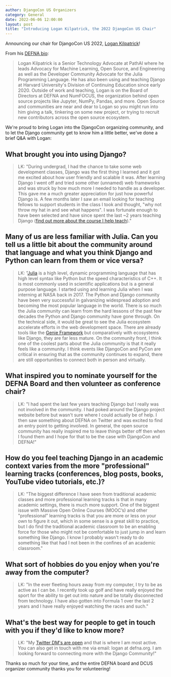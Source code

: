 ```yaml
---
author: DjangoCon US Organizers
category: General
date: 2022-06-06 12:00:00
layout: post
title: "Introducing Logan Kilpatrick, the 2022 DjangoCon US Chair"
---
```


Announcing our chair for DjangoCon US 2022, [Logan Kilpatrick](https://twitter.com/OfficialLoganK)!

From his [DEFNA bio](https://www.defna.org/about/):
> Logan Kilpatrick is a Senior Technology Advocate at PathAI where he leads Advocacy for Machine Learning, Open Source, and Engineering as well as the Developer Community Advocate for the Julia Programming Language. He has also been using and teaching Django at Harvard University's Division of Continuing Education since early 2020. Outside of work and teaching, Logan is on the Board of Directors at DEFNA and NumFOCUS, the organization behind open source projects like Jupyter, NumPy, Pandas, and more. Open Source and communities are near and dear to Logan so you might run into him giving a talk, tinkering on some new project, or trying to recruit new contributors across the open source ecosystem.

We're proud to bring Logan into the DjangoCon organizing community, and to let the Django community get to know him a little better, we've done a brief Q&A with Logan:

## What brought you into using Django?

> LK: "During undergrad, I had the chance to take some web development classes, Django was the first thing I learned and it got me excited about how user friendly and scalable it was. After learning Django I went off and tried some other (unnamed) web frameworks and was struck by how much more I needed to handle as a developer. This gave me a much greater appreciation for just how powerful Django is. A few months later I saw an email looking for teaching fellows to support students in the class I took and thought, "why not throw my hat in and see what happens". I was fortunate enough to have been selected and have since spent the last ~2 years teaching Django ([find out more about the course I help teach](https://cs50.harvard.edu/summer/web/2022/))."

## Many of us are less familiar with Julia. Can you tell us a little bit about the community around that language and what you think Django and Python can learn from them or vice versa?

> LK: "[Julia](https://julialang.org) is a high level, dynamic programming language that has high level syntax like Python but the speed characteristics of C++. It is most commonly used in scientific applications but is a general purpose language. I started using and learning Julia when I was interning at NASA back in 2017. The Python and Django community have been very successful in galvanizing widespread adoption and becoming the most popular language in the world. There is so much the Julia community can learn from the hard lessons of the past few decades the Python and Django community have gone through. On the technical side, it would be great to see the Julia ecosystem accelerate efforts in the web development space. There are already tools like the [Genie Framework](https://genieframework.com) but comparatively with ecosystems like Django, they are far less mature. On the community front, I think one of the coolest parts about the Julia community is that it really feels like a community. I think events like DjangoCon and PyCon are critical in ensuring that as the community continues to expand, there are still opportunities to connect both in person and virtually. 

## What inspired you to nominate yourself for the DEFNA Board and then volunteer as conference chair?

> LK: "I had spent the last few years teaching Django but I really was not involved in the community. I had poked around the Django project website before but wasn't sure where I could actually be of help. I then saw something about DEFNA on Twitter and was excited to find an entry point to getting involved. In general, the open source community has really inspired me to leave things better off then when I found them and I hope for that to be the case with DjangoCon and DEFNA!"

## How do you feel teaching Django in an academic context varies from the more "professional" learning tracks (conferences, blog posts, books, YouTube video tutorials, etc.)?

> LK: "The biggest difference I have seen from traditional academic classes and more professional learning tracks is that in many academic settings, there is much more support. One of the biggest issue with Massive Open Online Courses (MOOC’s) and other "professional” learning tracks is that you are more or less on your own to figure it out, which in some sense is a great skill to practice, but I do find the traditional academic classroom to be an enabling force for those who might not be comfortable to just jump in and learn something like Django. I know I probably wasn't ready to do something like that had I not been in the confines of an academic classroom."

## What sort of hobbies do you enjoy when you're away from the computer?

> LK: "In the ever fleeting hours away from my computer, I try to be as active as I can be. I recently took up golf and have really enjoyed the sport for the ability to get out into nature and be totally disconnected from technology. I have also gotten into Formula 1 over the last 2 years and I have really enjoyed watching the races and such."

## What's the best way for people to get in touch with you if they'd like to know more?

> LK: "My [Twitter DM's are open](https://twitter.com/OfficialLoganK) and that is where I am most active. You can also get in touch with me via email: logan at defna.org. I am looking forward to connecting more with the Django Community!" 

Thanks so much for your time, and the entire DEFNA board and DCUS organizer community thanks you for volunteering!
